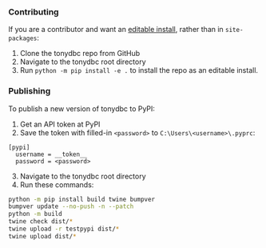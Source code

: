 ### Contributing

If you are a contributor and want an [editable install](https://peps.python.org/pep-0660/), rather than in `site-packages`:

1. Clone the tonydbc repo from GitHub
2. Navigate to the tonydbc root directory
3. Run `python -m pip install -e .` to install the repo as an editable install.

### Publishing

To publish a new version of tonydbc to PyPI:

1. Get an API token at PyPI
2. Save the token with filled-in `<password>` to `C:\Users\<username>\.pyprc`:

```
[pypi]
  username = __token__
  password = <password>
```

3. Navigate to the tonydbc root directory
4. Run these commands:

```bash
python -m pip install build twine bumpver
bumpver update --no-push -n --patch
python -m build
twine check dist/*
twine upload -r testpypi dist/*
twine upload dist/*
```
